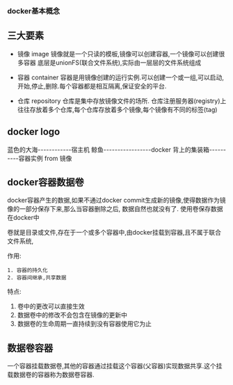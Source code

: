 ### docker基本概念

## 三大要素
* 镜像 image
镜像就是一个只读的模板,镜像可以创建容器,一个镜像可以创建很多容器
底层是unionFS(联合文件系统),实际由一层层的文件系统组成

* 容器 container
容器是用镜像创建的运行实例.可以创建一个或一组,可以启动,开始,停止,删除.每个容器都是相互隔离,保证安全的平台.


* 仓库 repository
仓库是集中存放镜像文件的场所.
仓库注册服务器(registry)上往往存放着多个仓库,每个仓库存放着多个镜像,每个镜像有不同的标签(tag)



## docker logo
蓝色的大海------------宿主机
鲸鱼-----------------docker
背上的集装箱----------容器实例       from  镜像




## docker容器数据卷
docker容器产生的数据,如果不通过docker commit生成新的镜像,使得数据作为镜像的一部分保存下来,那么当容器删除之后,
数据自然也就没有了.
使用卷保存数据在docker中

卷就是目录或文件,存在于一个或多个容器中,由docker挂载到容器,且不属于联合文件系统,

作用:
```
1. 容器的持久化
2. 容器间继承,共享数据
```

特点:
1. 卷中的更改可以直接生效
2. 数据卷中的修改不会包含在镜像的更新中
3. 数据卷的生命周期一直持续到没有容器使用它为止


## 数据卷容器
一个容器挂载数据卷,其他的容器通过挂载这个容器(父容器)实现数据共享.这个挂载数据卷的容器称为数据卷容器.